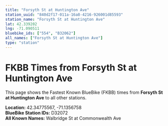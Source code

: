 ```yaml
---
title: "Forsyth St at Huntington Ave"
station_uuid: "840d2f17-011a-16a8-4216-926001d85593"
station_name: "Forsyth St at Huntington Ave"
lat: 42.339202
lng: -71.090511
bluebike_ids: ["554", "B32062"]
all_names: ["Forsyth St at Huntington Ave"]
type: "station"
---
```


# FKBB Times from Forsyth St at Huntington Ave

This page shows the Fastest Known BlueBike (FKBB) times from **Forsyth St at Huntington Ave** to all other stations.

**Location:** 42.34775567, -71.1356758  
**BlueBike Station IDs:** D32072  
**All Known Names:** Walbridge St at Commonwealth Ave

